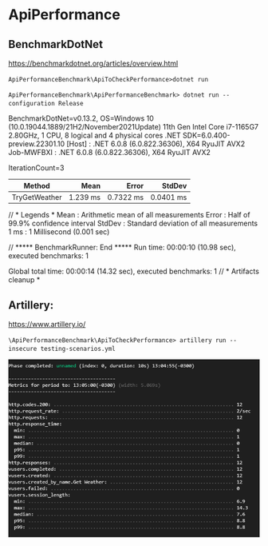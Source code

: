 # ApiPerformance

## BenchmarkDotNet

https://benchmarkdotnet.org/articles/overview.html

`ApiPerformanceBenchmark\ApiToCheckPerformance>dotnet run`

`ApiPerformanceBenchmark\ApiPerformanceBenchmark> dotnet run --configuration Release`

BenchmarkDotNet=v0.13.2, OS=Windows 10 (10.0.19044.1889/21H2/November2021Update)
11th Gen Intel Core i7-1165G7 2.80GHz, 1 CPU, 8 logical and 4 physical cores
.NET SDK=6.0.400-preview.22301.10
  [Host]     : .NET 6.0.8 (6.0.822.36306), X64 RyuJIT AVX2
  Job-MWFBXI : .NET 6.0.8 (6.0.822.36306), X64 RyuJIT AVX2

IterationCount=3

|        Method |     Mean |     Error |    StdDev |
|-------------- |---------:|----------:|----------:|
| TryGetWeather | 1.239 ms | 0.7322 ms | 0.0401 ms |

// * Legends *
  Mean   : Arithmetic mean of all measurements
  Error  : Half of 99.9% confidence interval
  StdDev : Standard deviation of all measurements
  1 ms   : 1 Millisecond (0.001 sec)

// ***** BenchmarkRunner: End *****
Run time: 00:00:10 (10.98 sec), executed benchmarks: 1

Global total time: 00:00:14 (14.32 sec), executed benchmarks: 1
// * Artifacts cleanup *


## Artillery:

https://www.artillery.io/

`\ApiPerformanceBenchmark\ApiToCheckPerformance> artillery run --insecure testing-scenarios.yml`

![Imagen](https://github.com/brunotarghetta/ApiPerformanceBenchmark/blob/main/ApiToCheckPerformance/screenshot.result.png)


